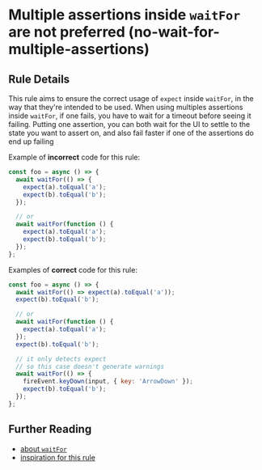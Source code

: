 # Multiple assertions inside `waitFor` are not preferred (no-wait-for-multiple-assertions)

## Rule Details

This rule aims to ensure the correct usage of `expect` inside `waitFor`, in the way that they're intended to be used.
When using multiples assertions inside `waitFor`, if one fails, you have to wait for a timeout before seeing it failing.
Putting one assertion, you can both wait for the UI to settle to the state you want to assert on,
and also fail faster if one of the assertions do end up failing

Example of **incorrect** code for this rule:

```js
const foo = async () => {
  await waitFor(() => {
    expect(a).toEqual('a');
    expect(b).toEqual('b');
  });

  // or
  await waitFor(function () {
    expect(a).toEqual('a');
    expect(b).toEqual('b');
  });
};
```

Examples of **correct** code for this rule:

```js
const foo = async () => {
  await waitFor(() => expect(a).toEqual('a'));
  expect(b).toEqual('b');

  // or
  await waitFor(function () {
    expect(a).toEqual('a');
  });
  expect(b).toEqual('b');

  // it only detects expect
  // so this case doesn't generate warnings
  await waitFor(() => {
    fireEvent.keyDown(input, { key: 'ArrowDown' });
    expect(b).toEqual('b');
  });
};
```

## Further Reading

- [about `waitFor`](https://testing-library.com/docs/dom-testing-library/api-async#waitfor)
- [inspiration for this rule](https://kentcdodds.com/blog/common-mistakes-with-react-testing-library#having-multiple-assertions-in-a-single-waitfor-callback)
